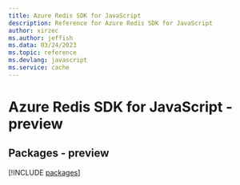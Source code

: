 ```yaml
---
title: Azure Redis SDK for JavaScript
description: Reference for Azure Redis SDK for JavaScript
author: xirzec
ms.author: jeffish
ms.data: 03/24/2023
ms.topic: reference
ms.devlang: javascript
ms.service: cache
---
```

# Azure Redis SDK for JavaScript - preview
## Packages - preview
[!INCLUDE [packages](redis-index.md)]